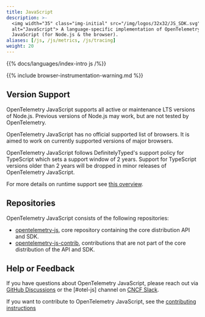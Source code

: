 ```yaml
---
title: JavaScript
description: >-
  <img width="35" class="img-initial" src="/img/logos/32x32/JS_SDK.svg"
  alt="JavaScript"> A language-specific implementation of OpenTelemetry in
  JavaScript (for Node.js & the browser).
aliases: [/js, /js/metrics, /js/tracing]
weight: 20
---
```


{{% docs/languages/index-intro js /%}}

{{% include browser-instrumentation-warning.md %}}

## Version Support

OpenTelemetry JavaScript supports all active or maintenance LTS versions of
Node.js. Previous versions of Node.js may work, but are not tested by
OpenTelemetry.

OpenTelemetry JavaScript has no official supported list of browsers. It is aimed
to work on currently supported versions of major browsers.

OpenTelemetry JavaScript follows DefinitelyTyped's support policy for TypeScript
which sets a support window of 2 years. Support for TypeScript versions older
than 2 years will be dropped in minor releases of OpenTelemetry JavaScript.

For more details on runtime support see
[this overview](https://github.com/open-telemetry/opentelemetry-js#supported-runtimes).

## Repositories

OpenTelemetry JavaScript consists of the following repositories:

- [opentelemetry-js](https://github.com/open-telemetry/opentelemetry-js), core
  repository containing the core distribution API and SDK.
- [opentelemetry-js-contrib](https://github.com/open-telemetry/opentelemetry-js-contrib),
  contributions that are not part of the core distribution of the API and SDK.

## Help or Feedback

If you have questions about OpenTelemetry JavaScript, please reach out via
[GitHub Discussions](https://github.com/open-telemetry/opentelemetry-js/discussions)
or the [#otel-js] channel on [CNCF Slack](https://slack.cncf.io/).

If you want to contribute to OpenTelemetry JavaScript, see the
[contributing instructions](https://github.com/open-telemetry/opentelemetry-js/blob/main/CONTRIBUTING.md)
